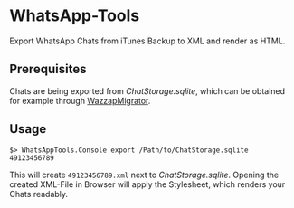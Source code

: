 # WhatsApp-Tools
Export WhatsApp Chats from iTunes Backup to XML and render as HTML.

## Prerequisites

Chats are being exported from _ChatStorage.sqlite_, which can be obtained for example through [WazzapMigrator](https://www.wazzapmigrator.com/faq/windows-how-extract-chatstoragesqlite?multilink=switch).

## Usage

```
$> WhatsAppTools.Console export /Path/to/ChatStorage.sqlite 49123456789
```

This will create `49123456789.xml` next to _ChatStorage.sqlite_. Opening the created XML-File in Browser will apply the Stylesheet, which renders your Chats readably.
